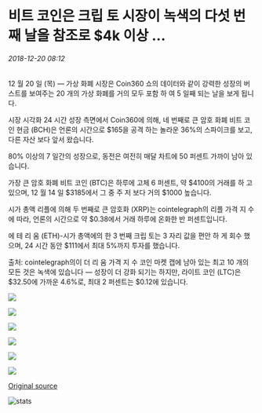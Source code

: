 # 비트 코인은 크립 토 시장이 녹색의 다섯 번째 날을 참조로 $4k 이상 ...

###### 2018-12-20 08:12

12 월 20 일 (목) — 가상 화폐 시장은 Coin360 쇼의 데이터와 같이 강력한 성장의 버스트를 보여주는 20 개의 가상 화폐를 거의 모두 포함 하 여 5 일째 되는 날을 보게 됩니다.

시장 시각화 24 시간 성장 측면에서 Coin360에 의해, 네 번째로 큰 암호 화폐 비트 코인 현금 (BCH)은 언론의 시간으로 $165을 공격 하는 놀라운 36%의 스파이크를 보고, 다른 자산 보다 앞서 왔습니다.

80% 이상의 7 일간의 성장으로, 동전은 여전히 매달 차트에 50 퍼센트 가까이 남아 있습니다.

가장 큰 암호 화폐 비트 코인 (BTC)은 하루에 고체 6 퍼센트, 약 $4100의 거래를 하 고 있으며, 12 월 14 일 $3185에서 그 중 주 저 보다 거의 $1000 높습니다.

시가 총액 리플에 의해 두 번째로 큰 암호화 (XRP)는 cointelegraph의 리플 가격 지 수에 따라, 언론의 시간으로 약 $0.38에서 거래 하루에 온화한 반 퍼센트입니다.

에 테 리 움 (ETH)-시가 총액에의 한 3 번째 크립 토는 3 자리 값을 편안 하 게 회수 했으며, 24 시간 동안 $111에서 최대 5%까지 투자를 했습니다.

출처: cointelegraph의이 더 리 움 가격 지 수 코인 마켓 캡에 남아 있는 최고 10 개의 모든 것은 녹색에 있습니다 — 성장이 더 강화 되기는 하지만, 라이트 코인 (LTC)은 $32.50에 가까운 4.6%로, 최대 2 퍼센트는 $0.12에 있습니다.

![](https://s3.cointelegraph.com/storage/uploads/view/42844b1ff64e424b54ad606be77d8861.png)

![](https://s3.cointelegraph.com/storage/uploads/view/69e2722a2aa3eaac37f7bc009b958917.png)

![](https://s3.cointelegraph.com/storage/uploads/view/5c2e5978e68a185c1bc03a5a23acebb5.png)

![](https://s3.cointelegraph.com/storage/uploads/view/0c74925cea8af472509c73903aa64904.png)

![](https://s3.cointelegraph.com/storage/uploads/view/2978966794918f16de01429a7ca89dcf.png)

![](https://s3.cointelegraph.com/storage/uploads/view/bac96041100aeb888e701afbcf3fcfe5.png)

[Original source](https://cointelegraph.com/news/bitcoin-back-over-4k-as-crypto-markets-see-fifth-day-of-green)

![stats](https://c.statcounter.com/11760860/0/a89fa40b/1/ "stats")